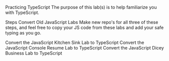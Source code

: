 Practicing TypeScript
The purpose of this lab(s) is to help familiarize you with TypeScript.

Steps
Convert Old JavaScript Labs
Make new repo's for all three of these steps, and feel free to copy your JS code from these labs and add your safe typing as you go.

Convert the JavaScript Kitchen Sink Lab to TypeScript
Convert the JavaScript Console Resume Lab to TypeScript
Convert the JavaScript Dicey Business Lab to TypeScript